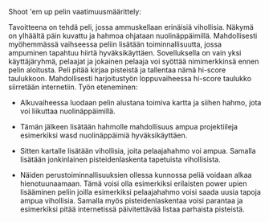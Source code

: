 Shoot 'em up pelin vaatimuusmäärittely:

Tavoitteena on tehdä peli, jossa ammuskellaan erinäisiä vihollisia. Näkymä on ylhäältä päin kuvattu
ja hahmoa ohjataan nuolinäppäimillä. Mahdollisesti myöhemmässä vaihseessa peliin lisätään 
toiminnallisuutta, jossa ampuminen tapahtuu hiirtä hyväksikäyttäen. Sovelluksella on vain yksi käyttäjäryhmä, pelaajat ja 
jokainen pelaaja voi syöttää nimimerkkinsä ennen pelin aloitusta. Peli pitää kirjaa pisteistä ja tallentaa nämä 
hi-score taulukkoon. Mahdollisesti harjoitustyön loppuvaiheessa hi-score taulukko siirretään internetiin. 
Työn eteneminen:
- Alkuvaiheessa luodaan pelin alustana toimiva kartta ja siihen hahmo, jota voi liikuttaa nuolinäppäimillä. 
- Tämän jälkeen lisätään hahmolle mahdollisuus ampua projektiileja esimerkiksi wasd nuolinäppäimiä hyväksikäyttäen.

- Sitten kartalle lisätään vihollisia, joita pelaajahahmo voi ampua. Samalla lisätään jonkinlainen pisteidenlaskenta
tapetuista vihollisista. 
- Näiden perustoiminnallisuuksien ollessa kunnossa peliä voidaan alkaa hienotuunaamaan. 
Tämä voisi olla esimerkiksi erilaisten power upien lisääminen peliin joilla esimerkiksi pelaajahahmo 
voisi saada uusia tapoja ampua vihollisia. Samalla myös pisteidenlaskentaa voisi parantaa ja esimerkiksi pitää
internetissä päivitettävää listaa parhaista pisteistä. 
